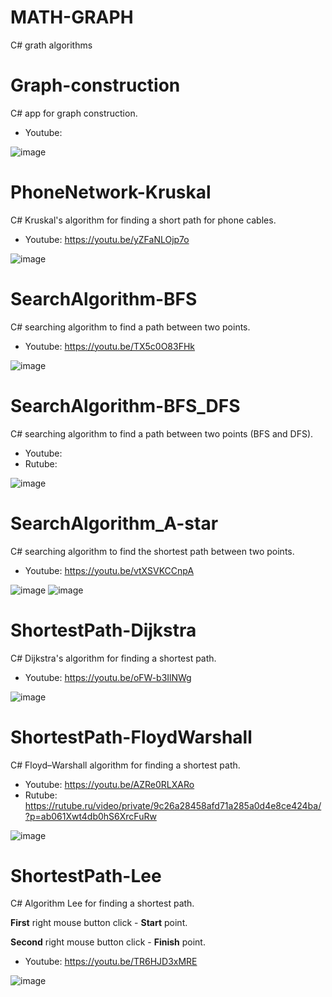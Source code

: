 # MATH-GRAPH
 C# grath algorithms

# Graph-construction

C# app for graph construction.

- Youtube: 

![image](https://github.com/user-attachments/assets/d7075c32-0678-4008-965e-d3b2cb820326)


# PhoneNetwork-Kruskal

C# Kruskal's algorithm for finding a short path for phone cables.

- Youtube: https://youtu.be/yZFaNLOjp7o

![image](https://github.com/tltrus/MATH-GRAPH/assets/77125487/aa76674e-5241-4c70-a654-a991f1b53bf9)


# SearchAlgorithm-BFS

C# searching algorithm to find a path between two points.

- Youtube: https://youtu.be/TX5c0O83FHk

![image](https://github.com/tltrus/MATH-GRAPH/assets/77125487/c82eacca-d72f-4126-91e2-b6a2f469b4a4)


# SearchAlgorithm-BFS_DFS

C# searching algorithm to find a path between two points (BFS and DFS).

- Youtube:
- Rutube:

![image](https://github.com/user-attachments/assets/8af5aa30-0240-4c38-96b4-ccadf262c905)


# SearchAlgorithm_A-star

C# searching algorithm to find the shortest path between two points.

- Youtube: https://youtu.be/vtXSVKCCnpA

![image](https://github.com/tltrus/MATH-GRAPH/assets/77125487/f31a5b66-e890-42f9-b425-dd0a977113ed)
![image](https://github.com/tltrus/MATH-GRAPH/assets/77125487/3b3d123b-e0ad-49b0-bfc5-cf1ff8808d44)


# ShortestPath-Dijkstra

C# Dijkstra's algorithm for finding a shortest path.

- Youtube: https://youtu.be/oFW-b3IlNWg

![image](https://github.com/tltrus/MATH-GRAPH/assets/77125487/d5fbe348-2224-4441-b112-0ff260281090)


# ShortestPath-FloydWarshall

C# Floyd–Warshall algorithm for finding a shortest path.

- Youtube: https://youtu.be/AZRe0RLXARo
- Rutube: https://rutube.ru/video/private/9c26a28458afd71a285a0d4e8ce424ba/?p=ab061Xwt4db0hS6XrcFuRw

![image](https://github.com/user-attachments/assets/0839f09f-626d-4604-8a09-10d30d5287f0)


# ShortestPath-Lee

C# Algorithm Lee for finding a shortest path.

**First** right mouse button click - **Start** point. 

**Second** right mouse button click - **Finish** point. 

- Youtube: https://youtu.be/TR6HJD3xMRE

![image](https://github.com/tltrus/MATH-GRAPH/assets/77125487/fc473521-0c11-469d-8d5f-59d55d2246cd)




        
